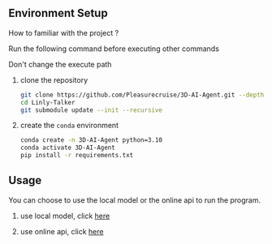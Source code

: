 ## Environment Setup

How to familiar with the project ?

Run the following command before executing other commands

Don't change the execute path

1. clone the repository

    ```bash
    git clone https://github.com/Pleasurecruise/3D-AI-Agent.git --depth 1
    cd Linly-Talker
    git submodule update --init --recursive
    ```
2. create the `conda` environment

    ```bash
    conda create -n 3D-AI-Agent python=3.10
    conda activate 3D-AI-Agent
    pip install -r requirements.txt
    ````

## Usage

You can choose to use the local model or the online api to run the program.

1. use local model, click [here](README_local.md)

2. use online api, click [here](README_api.md)
